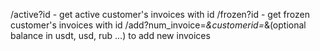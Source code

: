/active?id - get active customer's invoices with id 
/frozen?id - get frozen customer's invoices with id 
/add?num_invoice=*&customerid=*&(optional balance in usdt, usd, rub ...) to add new invoices